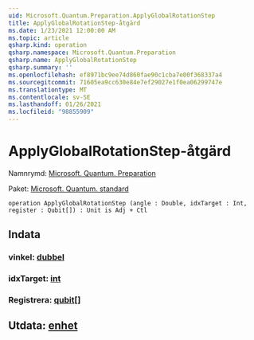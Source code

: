 ```yaml
---
uid: Microsoft.Quantum.Preparation.ApplyGlobalRotationStep
title: ApplyGlobalRotationStep-åtgärd
ms.date: 1/23/2021 12:00:00 AM
ms.topic: article
qsharp.kind: operation
qsharp.namespace: Microsoft.Quantum.Preparation
qsharp.name: ApplyGlobalRotationStep
qsharp.summary: ''
ms.openlocfilehash: ef8971bc9ee74d860fae90c1cba7e00f368337a4
ms.sourcegitcommit: 71605ea9cc630e84e7ef29027e1f0ea06299747e
ms.translationtype: MT
ms.contentlocale: sv-SE
ms.lasthandoff: 01/26/2021
ms.locfileid: "98855909"
---
```

# <a name="applyglobalrotationstep-operation"></a>ApplyGlobalRotationStep-åtgärd

Namnrymd: [Microsoft. Quantum. Preparation](xref:Microsoft.Quantum.Preparation)

Paket: [Microsoft. Quantum. standard](https://nuget.org/packages/Microsoft.Quantum.Standard)




```qsharp
operation ApplyGlobalRotationStep (angle : Double, idxTarget : Int, register : Qubit[]) : Unit is Adj + Ctl
```


## <a name="input"></a>Indata

### <a name="angle--double"></a>vinkel: [dubbel](xref:microsoft.quantum.lang-ref.double)




### <a name="idxtarget--int"></a>idxTarget: [int](xref:microsoft.quantum.lang-ref.int)




### <a name="register--qubit"></a>Registrera: [qubit](xref:microsoft.quantum.lang-ref.qubit)[]





## <a name="output--unit"></a>Utdata: [enhet](xref:microsoft.quantum.lang-ref.unit)

